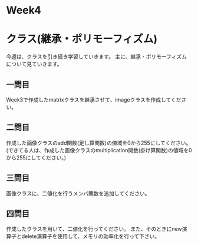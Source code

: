 # Week4
# クラス(継承・ポリモーフィズム)
今週は、クラスを引き続き学習していきます。
主に、継承・ポリモーフィズムについて見ていきます。

## 一問目
Week3で作成したmatrixクラスを継承させて、imageクラスを作成してください。

## 二問目
作成した画像クラスのadd関数(足し算関数)の値域を0から255にしてください。
(できてる人は、作成した画像クラスのmultiplication関数(掛け算関数)の値域を0から255にしてください。)

## 三問目
画像クラスに、二値化を行うメンバ関数を追加してください。

## 四問目
作成したクラスを用いて、二値化を行ってください。
また、そのときにnew演算子とdelete演算子を使用して、メモリの効率化を行って下さい。